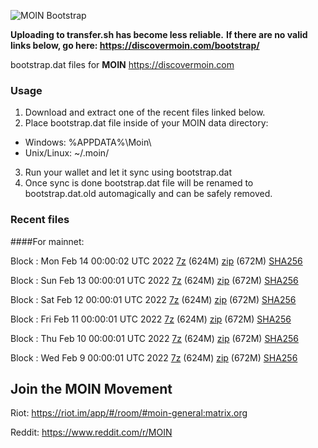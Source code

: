 ![MOIN Bootstrap](https://i.imgur.com/KjM1jMp.jpg)

**Uploading to transfer.sh has become less reliable.**
**If there are no valid links below, go here: https://discovermoin.com/bootstrap/**

bootstrap.dat files for **MOIN** https://discovermoin.com

### Usage

1. Download and extract one of the recent files linked below.
2. Place bootstrap.dat file inside of your MOIN data directory:
 - Windows: %APPDATA%\Moin\
 - Unix/Linux: ~/.moin/
3. Run your wallet and let it sync using bootstrap.dat
4. Once sync is done bootstrap.dat file will be renamed to bootstrap.dat.old automagically and can be safely removed.


### Recent files

####For mainnet:

Block : Mon Feb 14 00:00:02 UTC 2022 [7z](https://transfer.sh/mp6xcg/bootstrap.dat.20220214.7z) (624M) [zip](https://transfer.sh/QvuLyh/bootstrap.dat.20220214.zip) (672M) [SHA256](https://transfer.sh/LNFoaT/sha256.txt)

Block : Sun Feb 13 00:00:01 UTC 2022 [7z](https://transfer.sh/gF2E7K/bootstrap.dat.20220213.7z) (624M) [zip](https://transfer.sh/0mBwsA/bootstrap.dat.20220213.zip) (672M) [SHA256](https://transfer.sh/22gOCe/sha256.txt)

Block : Sat Feb 12 00:00:01 UTC 2022 [7z](https://transfer.sh/pz3Mfg/bootstrap.dat.20220212.7z) (624M) [zip](https://transfer.sh/W3xSOa/bootstrap.dat.20220212.zip) (672M) [SHA256](https://transfer.sh/m9mfNh/sha256.txt)

Block : Fri Feb 11 00:00:01 UTC 2022 [7z](https://transfer.sh/VJ9dd0/bootstrap.dat.20220211.7z) (624M) [zip](https://transfer.sh/8AV3Sa/bootstrap.dat.20220211.zip) (672M) [SHA256](https://transfer.sh/lQSJk9/sha256.txt)

Block : Thu Feb 10 00:00:01 UTC 2022 [7z](https://transfer.sh/swlPXG/bootstrap.dat.20220210.7z) (624M) [zip](https://transfer.sh/LHgiYe/bootstrap.dat.20220210.zip) (672M) [SHA256](https://transfer.sh/EUYzsM/sha256.txt)

Block : Wed Feb  9 00:00:01 UTC 2022 [7z](https://transfer.sh/XIixQS/bootstrap.dat.20220209.7z) (624M) [zip](https://transfer.sh/Ll7b9I/bootstrap.dat.20220209.zip) (672M) [SHA256](https://transfer.sh/naywbz/sha256.txt)

## Join the MOIN Movement

Riot: https://riot.im/app/#/room/#moin-general:matrix.org

Reddit: https://www.reddit.com/r/MOIN
